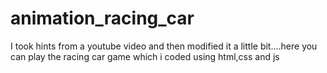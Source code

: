 # animation_racing_car
I took hints from a youtube video and then modified it a little bit....here you can play the racing car game which i coded using html,css and js
